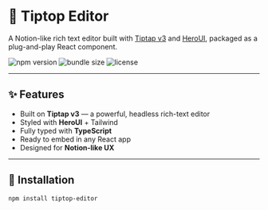 # 📝 Tiptop Editor

A Notion-like rich text editor built with [Tiptap v3](https://tiptap.dev/) and [HeroUI](https://heroui.dev/), packaged as a plug-and-play React component.

![npm version](https://img.shields.io/npm/v/tiptop-editor.svg)
![bundle size](https://img.shields.io/bundlephobia/minzip/tiptop-editor)
![license](https://img.shields.io/npm/l/tiptop-editor)

---

## ✨ Features

- Built on **Tiptap v3** — a powerful, headless rich-text editor
- Styled with **HeroUI** + Tailwind
- Fully typed with **TypeScript**
- Ready to embed in any React app
- Designed for **Notion-like UX**

---

## 🚀 Installation

```bash
npm install tiptop-editor

